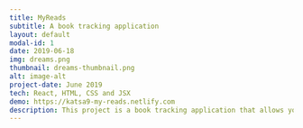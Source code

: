 ```yaml
---
title: MyReads
subtitle: A book tracking application
layout: default
modal-id: 1
date: 2019-06-18
img: dreams.png
thumbnail: dreams-thumbnail.png
alt: image-alt
project-date: June 2019
tech: React, HTML, CSS and JSX
demo: https://katsa9-my-reads.netlify.com
description: This project is a book tracking application that allows you to manage your books. It consists of three bookshelves namely, Want to read, Currently reading and Read. The application allows you to search for books and then assign them to one of the above bookshelves. You can also move books from one shelf to another or remove them from the shelf entirely.
---
```

